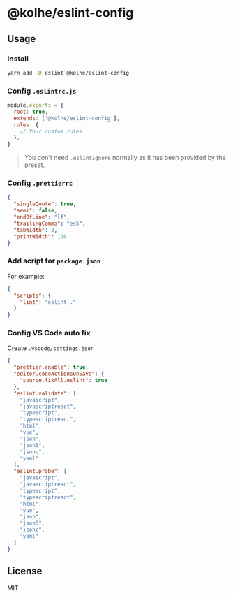 # @kolhe/eslint-config

## Usage

### Install

```bash
yarn add -D eslint @kolhe/eslint-config
```

### Config `.eslintrc.js`

```js
module.exports = {
  root: true,
  extends: ['@kolhe/eslint-config'],
  rules: {
    // Your custom rules
  },
}
```

> You don't need `.eslintignore` normally as it has been provided by the preset.

### Config `.prettierrc`

```json
{
  "singleQuote": true,
  "semi": false,
  "endOfLine": "lf",
  "trailingComma": "es5",
  "tabWidth": 2,
  "printWidth": 100
}
```

### Add script for `package.json`

For example:

```json
{
  "scripts": {
    "lint": "eslint ."
  }
}
```

### Config VS Code auto fix

Create `.vscode/settings.json`

```json
{
  "prettier.enable": true,
  "editor.codeActionsOnSave": {
    "source.fixAll.eslint": true
  },
  "eslint.validate": [
    "javascript",
    "javascriptreact",
    "typescript",
    "typescriptreact",
    "html",
    "vue",
    "json",
    "json5",
    "jsonc",
    "yaml"
  ],
  "eslint.probe": [
    "javascript",
    "javascriptreact",
    "typescript",
    "typescriptreact",
    "html",
    "vue",
    "json",
    "json5",
    "jsonc",
    "yaml"
  ]
}
```

## License

MIT
